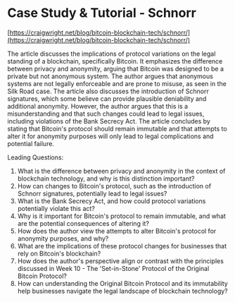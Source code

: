 # Case Study & Tutorial - Schnorr

[https://craigwright.net/blog/bitcoin-blockchain-tech/schnorr/](https://craigwright.net/blog/bitcoin-blockchain-tech/schnorr/)

The article discusses the implications of protocol variations on the legal standing of a blockchain, specifically Bitcoin. It emphasizes the difference between privacy and anonymity, arguing that Bitcoin was designed to be a private but not anonymous system. The author argues that anonymous systems are not legally enforceable and are prone to misuse, as seen in the Silk Road case. The article also discusses the introduction of Schnorr signatures, which some believe can provide plausible deniability and additional anonymity. However, the author argues that this is a misunderstanding and that such changes could lead to legal issues, including violations of the Bank Secrecy Act. The article concludes by stating that Bitcoin's protocol should remain immutable and that attempts to alter it for anonymity purposes will only lead to legal complications and potential failure.

Leading Questions:

1. What is the difference between privacy and anonymity in the context of blockchain technology, and why is this distinction important?
2. How can changes to Bitcoin's protocol, such as the introduction of Schnorr signatures, potentially lead to legal issues?
3. What is the Bank Secrecy Act, and how could protocol variations potentially violate this act?
4. Why is it important for Bitcoin's protocol to remain immutable, and what are the potential consequences of altering it?
5. How does the author view the attempts to alter Bitcoin's protocol for anonymity purposes, and why?
6. What are the implications of these protocol changes for businesses that rely on Bitcoin's blockchain?
7. How does the author's perspective align or contrast with the principles discussed in Week 10 - The 'Set-in-Stone' Protocol of the Original Bitcoin Protocol?
8. How can understanding the Original Bitcoin Protocol and its immutability help businesses navigate the legal landscape of blockchain technology?
